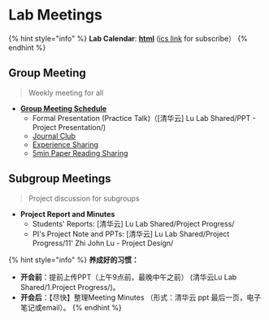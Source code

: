 # Lab Meetings

{% hint style="info" %}
**Lab Calendar**: [**html**](https://outlook.live.com/owa/calendar/0c7950ee-9f96-427e-8229-e0fcdd915b44/ac41d38f-f582-4f44-91d7-a776ae33b6be/cid-0AFBF18A0971099A/index.html) ([ics link](https://docs.ncrnalab.org/docs/cal#lab-calendars) for subscribe）
{% endhint %}

## Group Meeting&#x20;

> Weekly meeting for all

* [**Group Meeting Schedule**](https://cloud.tsinghua.edu.cn/f/d49bb77284fd403a8154/)&#x20;
  * Formal Presentation (Practice Talk)（\[清华云] Lu Lab Shared/PPT - Project Presentation/)
  * [Journal Club](https://cloud.tsinghua.edu.cn/d/3fc850ee450b4d00b402/)&#x20;
  * [Experience Sharing ](https://cloud.tsinghua.edu.cn/d/4bab0cf9ce98463aa7d4/)
  * [5min Paper Reading Sharing](https://cloud.tsinghua.edu.cn/d/9d49a35091bc41baa830/)&#x20;

## Subgroup Meetings

> Project discussion for subgroups

* **Project Report and Minutes**
  * Students' Reports: \[清华云] Lu Lab Shared/Project Progress/
  * PI's Project Note and PPTs: \[清华云] Lu Lab Shared/Project Progress/11' Zhi John Lu - Project Design/

{% hint style="info" %}
**养成好的习惯：**

* **开会前**：提前上传PPT（上午9点前，最晚中午之前） (清华云Lu Lab Shared/1.Project Progress/)。
* **开会后**：【尽快】整理Meeting Minutes （形式：清华云 ppt 最后一页，电子笔记或email）。
{% endhint %}

